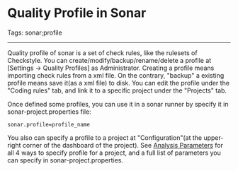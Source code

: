 # Quality Profile in Sonar
Tags: sonar;profile

------

Quality profile of sonar is a set of check rules, like the rulesets of Checkstyle. You can create/modify/backup/rename/delete a profile at [Settings -> Quality Profiles] as Administrator. Creating a profile means importing check rules from a xml file. On the contrary, "backup" a existing profile means save it(as a xml file) to disk. You can edit the profile under the "Coding rules" tab, and link it to a specific project under the "Projects" tab.

Once defined some profiles, you can use it in a sonar runner by specify it in sonar-project.properties file: 

    sonar.profile=profile_name

You also can specify a profile to a project at "Configuration"(at the upper-right corner of the dashboard of the project). See [Analysis Parameters] for all 4 ways to specify profile for a project, and a full list of parameters you can specify in sonar-project.properties.

[Analysis Parameters]: http://docs.codehaus.org/display/SONAR/Analysis+Parameters
